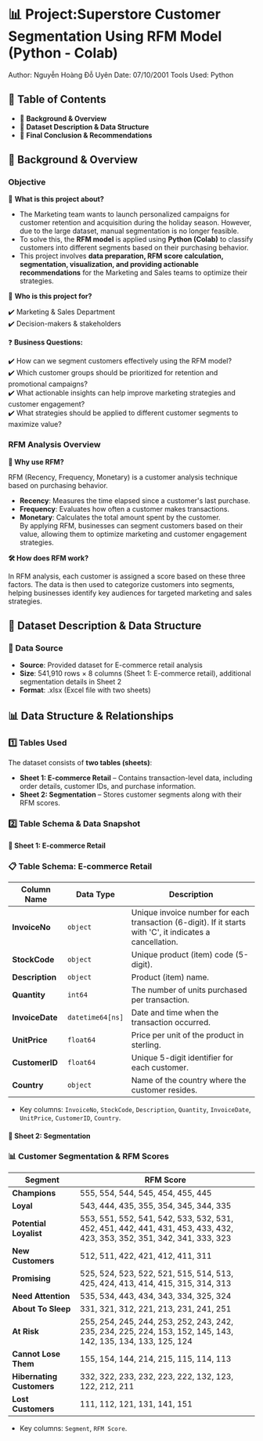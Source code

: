 # **📊 Project:Superstore Customer Segmentation Using RFM Model (Python - Colab)** #
Author: Nguyễn Hoàng Đỗ Uyên
Date: 07/10/2001
Tools Used: Python

## 📑 Table of Contents ##
- 📌 **Background & Overview**  
- 📂 **Dataset Description & Data Structure**  
- 🔎 **Final Conclusion & Recommendations**  

## 📌 Background & Overview ##
### Objective ###

📖 **What is this project about?**  

- The Marketing team wants to launch personalized campaigns for customer retention and acquisition during the holiday season. However, due to the large dataset, manual segmentation is no longer feasible.  
- To solve this, the **RFM model** is applied using **Python (Colab)** to classify customers into different segments based on their purchasing behavior.  
- This project involves **data preparation, RFM score calculation, segmentation, visualization, and providing actionable recommendations** for the Marketing and Sales teams to optimize their strategies.  

👤 **Who is this project for?**  

✔️ Marketing & Sales Department  
✔️ Decision-makers & stakeholders  

❓ **Business Questions:**  

✔️ How can we segment customers effectively using the RFM model?  
✔️ Which customer groups should be prioritized for retention and promotional campaigns?  
✔️ What actionable insights can help improve marketing strategies and customer engagement?  
✔️ What strategies should be applied to different customer segments to maximize value?  

### RFM Analysis Overview  

**🔎 Why use RFM?**  

RFM (Recency, Frequency, Monetary) is a customer analysis technique based on purchasing behavior.  
- **Recency**: Measures the time elapsed since a customer's last purchase.  
- **Frequency**: Evaluates how often a customer makes transactions.  
- **Monetary**: Calculates the total amount spent by the customer.  
By applying RFM, businesses can segment customers based on their value, allowing them to optimize marketing and customer engagement strategies.  

**🛠️ How does RFM work?**

In RFM analysis, each customer is assigned a score based on these three factors. The data is then used to categorize customers into segments, helping businesses identify key audiences for targeted marketing and sales strategies.  

## 📂 Dataset Description & Data Structure  

### 📌 Data Source  
- **Source**: Provided dataset for E-commerce retail analysis  
- **Size**: 541,910 rows × 8 columns (Sheet 1: E-commerce retail), additional segmentation details in Sheet 2  
- **Format**: .xlsx (Excel file with two sheets)  
## 📊 Data Structure & Relationships  

### 1️⃣ Tables Used  
The dataset consists of **two tables (sheets)**:  
- **Sheet 1: E-commerce Retail** – Contains transaction-level data, including order details, customer IDs, and purchase information.  
- **Sheet 2: Segmentation** – Stores customer segments along with their RFM scores.  

### 2️⃣ Table Schema & Data Snapshot  

#### 📌 Sheet 1: E-commerce Retail  
### 📋 Table Schema: E-commerce Retail  

| Column Name  | Data Type         | Description  |  
|-------------|-----------------|--------------|  
| **InvoiceNo**  | `object`  | Unique invoice number for each transaction (6-digit). If it starts with 'C', it indicates a cancellation. |  
| **StockCode**  | `object`  | Unique product (item) code (5-digit). |  
| **Description**  | `object`  | Product (item) name. |  
| **Quantity**  | `int64`  | The number of units purchased per transaction. |  
| **InvoiceDate**  | `datetime64[ns]`  | Date and time when the transaction occurred. |  
| **UnitPrice**  | `float64`  | Price per unit of the product in sterling. |  
| **CustomerID**  | `float64`  | Unique 5-digit identifier for each customer. |  
| **Country**  | `object`  | Name of the country where the customer resides. |  
- Key columns: `InvoiceNo`, `StockCode`, `Description`, `Quantity`, `InvoiceDate`, `UnitPrice`, `CustomerID`, `Country`.  

#### 📌 Sheet 2: Segmentation  
### 📊 Customer Segmentation & RFM Scores  

| **Segment**              | **RFM Score**  |  
|-------------------------|-----------------------------------------------------------|  
| **Champions**            | 555, 554, 544, 545, 454, 455, 445  |  
| **Loyal**                | 543, 444, 435, 355, 354, 345, 344, 335  |  
| **Potential Loyalist**   | 553, 551, 552, 541, 542, 533, 532, 531, 452, 451, 442, 441, 431, 453, 433, 432, 423, 353, 352, 351, 342, 341, 333, 323  |  
| **New Customers**        | 512, 511, 422, 421, 412, 411, 311  |  
| **Promising**            | 525, 524, 523, 522, 521, 515, 514, 513, 425, 424, 413, 414, 415, 315, 314, 313  |  
| **Need Attention**       | 535, 534, 443, 434, 343, 334, 325, 324  |  
| **About To Sleep**       | 331, 321, 312, 221, 213, 231, 241, 251  |  
| **At Risk**              | 255, 254, 245, 244, 253, 252, 243, 242, 235, 234, 225, 224, 153, 152, 145, 143, 142, 135, 134, 133, 125, 124  |  
| **Cannot Lose Them**     | 155, 154, 144, 214, 215, 115, 114, 113  |  
| **Hibernating Customers** | 332, 322, 233, 232, 223, 222, 132, 123, 122, 212, 211  |  
| **Lost Customers**       | 111, 112, 121, 131, 141, 151  |  
- Key columns: `Segment`, `RFM Score`.  

